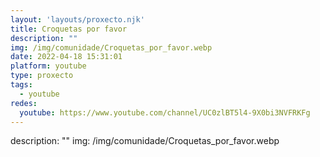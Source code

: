 ```yaml
---
layout: 'layouts/proxecto.njk'
title: Croquetas por favor
description: ""
img: /img/comunidade/Croquetas_por_favor.webp
date: 2022-04-18 15:31:01
platform: youtube
type: proxecto
tags:
  - youtube
redes:
  youtube: https://www.youtube.com/channel/UC0zlBT5l4-9X0bi3NVFRKFg
---
```

description: ""
img: /img/comunidade/Croquetas_por_favor.webp
